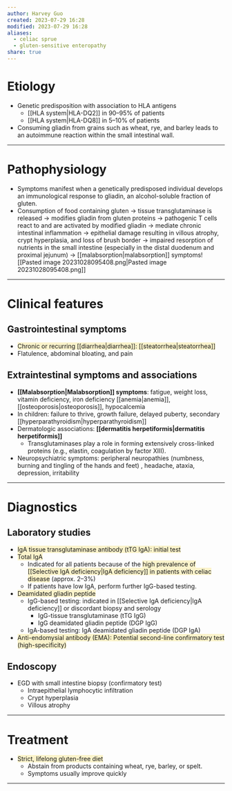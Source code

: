 ```yaml
---
author: Harvey Guo
created: 2023-07-29 16:28
modified: 2023-07-29 16:28
aliases:
  - celiac sprue
  - gluten-sensitive enteropathy
share: true
---
```

# Etiology
- Genetic predisposition with association to HLA antigens
	- [[HLA system|HLA-DQ2]] in 90–95% of patients
	- [[HLA system|HLA-DQ8]] in 5–10% of patients
- Consuming gliadin from grains such as wheat, rye, and barley leads to an autoimmune reaction within the small intestinal wall.

---
# Pathophysiology
- Symptoms manifest when a genetically predisposed individual develops an immunological response to gliadin, an alcohol-soluble fraction of gluten.
- Consumption of food containing gluten → tissue transglutaminase is released  → modifies gliadin from gluten proteins → pathogenic T cells react to and are activated by modified gliadin → mediate chronic intestinal inflammation → epithelial damage resulting in villous atrophy, crypt hyperplasia, and loss of brush border → impaired resorption of nutrients in the small intestine (especially in the distal duodenum and proximal jejunum) → [[malabsorption|malabsorption]] symptoms![[Pasted image 20231028095408.png|Pasted image 20231028095408.png]]

---
# Clinical features
## Gastrointestinal symptoms
- <span style="background:rgba(240, 200, 0, 0.2)">Chronic or recurring [[diarrhea|diarrhea]]: [[steatorrhea|steatorrhea]]</span>
- Flatulence, abdominal bloating, and pain
## Extraintestinal symptoms and associations
- **[[Malabsorption|Malabsorption]] symptoms**: fatigue, weight loss, vitamin deficiency, iron deficiency [[anemia|anemia]], [[osteoporosis|osteoporosis]], hypocalcemia
- In children: failure to thrive, growth failure, delayed puberty, secondary [[hyperparathyroidism|hyperparathyroidism]]
- Dermatologic associations: **[[dermatitis herpetiformis|dermatitis herpetiformis]]**
	- Transglutaminases play a role in forming extensively cross-linked proteins (e.g., elastin, coagulation by factor XIII).
- Neuropsychiatric symptoms: peripheral neuropathies (numbness, burning and tingling of the hands and feet) , headache, ataxia, depression, irritability

---
# Diagnostics
## Laboratory studies
- <span style="background:rgba(240, 200, 0, 0.2)">IgA tissue transglutaminase antibody (tTG IgA): initial test</span>
- <span style="background:rgba(240, 200, 0, 0.2)">Total IgA</span>
	- Indicated for all patients because of the <span style="background:rgba(240, 200, 0, 0.2)">high prevalence of [[Selective IgA deficiency|IgA deficiency]] in patients with celiac disease</span> (approx. 2–3%)
	- If patients have low IgA, perform further IgG-based testing.
- <span style="background:rgba(240, 200, 0, 0.2)">Deamidated gliadin peptide</span>
	- IgG-based testing: indicated in [[Selective IgA deficiency|IgA deficiency]] or discordant biopsy and serology
		- IgG-tissue transglutaminase (tTG IgG)
		- IgG deamidated gliadin peptide (DGP IgG)
	- IgA-based testing: IgA deamidated gliadin peptide (DGP IgA)
- <span style="background:rgba(240, 200, 0, 0.2)">Anti-endomysial antibody (EMA): Potential second-line confirmatory test (high-specificity)</span>
## Endoscopy
- EGD with small intestine biopsy (confirmatory test)
	- Intraepithelial lymphocytic infiltration
	- Crypt hyperplasia
	- Villous atrophy

---
# Treatment
- <span style="background:rgba(240, 200, 0, 0.2)">Strict, lifelong gluten-free diet </span>
	- Abstain from products containing wheat, rye, barley, or spelt.
	- Symptoms usually improve quickly

---
